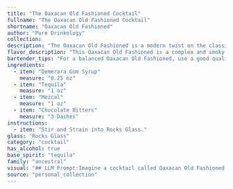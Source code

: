 ```yaml
---
title: "The Oaxacan Old Fashioned Cocktail"
fullname: "The Oaxacan Old Fashioned Cocktail"
shortname: "Oaxacan Old Fashioned"
author: "Pure Drinkology"
collection:
description: "The Oaxacan Old Fashioned is a modern twist on the classic Old Fashioned, drawing inspiration from the rich history of mezcal in Oaxaca, Mexico.  It's a riff on the classic, adding smoky mezcal to the traditional sugar, bitters, and spirit base, creating a complex and nuanced flavor profile. "
flavor_description: "This Oaxacan Old Fashioned is a complex and smoky cocktail. The Demerara Gum Syrup adds a rich, caramel sweetness, while the tequila provides a bright, vegetal backbone. The smoky notes of the mezcal come through beautifully, enhanced by the subtle, bitter chocolate notes of the bitters. The result is a truly unique and memorable drink that is both sweet and savory, with a lingering warmth. "
bartender_tips: "For a balanced Oaxacan Old Fashioned, use a good quality, smoky Mezcal and a high-proof Tequila.  Dissolve the Demerara Gum Syrup in a little hot water to create a smooth syrup.  Don't over-muddle the orange peel, just a light squeeze to release oils.  Use a large ice cube for slow dilution and a rocks glass to retain the smoky aroma.  Finish with a dash of chocolate bitters and a flamed orange peel for a dramatic touch. "
ingredients:
  - item: "Demerara Gum Syrup"
    measure: "0.25 oz"
  - item: "Tequila"
    measure: "1 oz"
  - item: "Mezcal"
    measure: "1 oz"
  - item: "Chocolate Bitters"
    measure: "3 Dashes"
instructions:
  - item: "Stir and Strain into Rocks Glass."
glass: "Rocks Glass"
category: "cocktail"
has_alcohol: true
base_spirit: "tequila"
family: "ancestral"
visual: "## LLM Prompt:Imagine a cocktail called Oaxacan Old Fashioned in a classic rocks glass. Describe the visual appeal of this drink, focusing on:* **Color:** What shades are present, and how do they blend? Is it a single, deep hue or a layered effect?* **Texture:** What kind of surface does the drink have? Is it smooth, oily, or bubbly?* **Garnish:** If any, what is the garnish and how does it enhance the visual appeal?* **Overall impression:** Is it a simple, elegant drink or a more complex, layered one? How does it make you feel just by looking at it?**Note:** The drink is made with Demerara Gum Syrup, Tequila, Mezcal, and Chocolate Bitters. "
source: "personal_collection"
---
```


